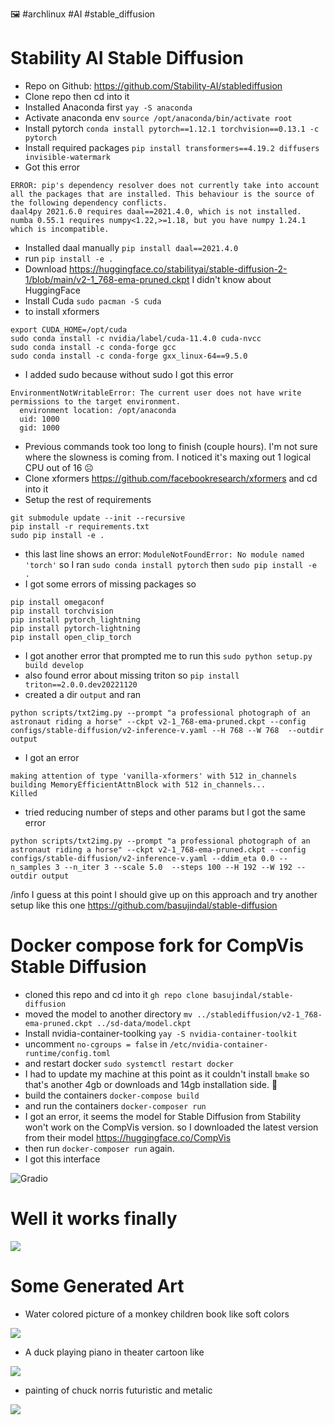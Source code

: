 :framed_picture: #archlinux #AI #stable_diffusion

# Stability AI Stable Diffusion

* Repo on Github: https://github.com/Stability-AI/stablediffusion
* Clone repo then cd into it
* Installed Anaconda first `yay -S anaconda`
* Activate anaconda env `source /opt/anaconda/bin/activate root`
* Install pytorch `conda install pytorch==1.12.1 torchvision==0.13.1 -c pytorch`
* Install required packages `pip install transformers==4.19.2 diffusers invisible-watermark`
* Got this error
```
ERROR: pip's dependency resolver does not currently take into account all the packages that are installed. This behaviour is the source of the following dependency conflicts.
daal4py 2021.6.0 requires daal==2021.4.0, which is not installed.
numba 0.55.1 requires numpy<1.22,>=1.18, but you have numpy 1.24.1 which is incompatible.
```
* Installed daal manually `pip install daal==2021.4.0`
* run `pip install -e .`
* Download https://huggingface.co/stabilityai/stable-diffusion-2-1/blob/main/v2-1_768-ema-pruned.ckpt I didn't know about HuggingFace
* Install Cuda `sudo pacman -S cuda`
* to install xformers
```
export CUDA_HOME=/opt/cuda
sudo conda install -c nvidia/label/cuda-11.4.0 cuda-nvcc
sudo conda install -c conda-forge gcc
sudo conda install -c conda-forge gxx_linux-64==9.5.0
```
* I added sudo because without sudo I got this error
```
EnvironmentNotWritableError: The current user does not have write permissions to the target environment.
  environment location: /opt/anaconda
  uid: 1000
  gid: 1000
```
* Previous commands took too long to finish (couple hours). I'm not sure where the slowness is coming from. I noticed it's maxing out 1 logical CPU out of 16 :frowning_face:
* Clone xformers https://github.com/facebookresearch/xformers and cd into it
* Setup the rest of requirements
```
git submodule update --init --recursive
pip install -r requirements.txt
sudo pip install -e .
```
* this last line shows an error: `ModuleNotFoundError: No module named 'torch'` so I ran `sudo conda install pytorch` then `sudo pip install -e .`
* I got some errors of missing packages so
```
pip install omegaconf
pip install torchvision
pip install pytorch_lightning
pip install pytorch-lightning
pip install open_clip_torch
```
* I got another error that prompted me to run this `sudo python setup.py build develop`
* also found error about missing triton so `pip install triton==2.0.0.dev20221120`
* created a dir `output` and ran
```
python scripts/txt2img.py --prompt "a professional photograph of an astronaut riding a horse" --ckpt v2-1_768-ema-pruned.ckpt --config configs/stable-diffusion/v2-inference-v.yaml --H 768 --W 768  --outdir output
```
* I got an error
```
making attention of type 'vanilla-xformers' with 512 in_channels
building MemoryEfficientAttnBlock with 512 in_channels...
Killed
```
* tried reducing number of steps and other params but I got the same error
```
python scripts/txt2img.py --prompt "a professional photograph of an astronaut riding a horse" --ckpt v2-1_768-ema-pruned.ckpt --config configs/stable-diffusion/v2-inference-v.yaml --ddim_eta 0.0 --n_samples 3 --n_iter 3 --scale 5.0  --steps 100 --H 192 --W 192 --outdir output
```

/info I guess at this point I should give up on this approach and try another setup like this one https://github.com/basujindal/stable-diffusion

# Docker compose fork for CompVis Stable Diffusion

- cloned this repo and cd into it `gh repo clone basujindal/stable-diffusion`
- moved the model to another directory `mv ../stablediffusion/v2-1_768-ema-pruned.ckpt ../sd-data/model.ckpt`
- Install nvidia-container-toolking `yay -S nvidia-container-toolkit`
- uncomment `no-cgroups = false` in `/etc/nvidia-container-runtime/config.toml`
- and restart docker `sudo systemctl restart docker`
- I had to update my machine at this point as it couldn't install `bmake` so that's another 4gb or downloads and 14gb installation side. :smiling_face_with_tear:
- build the containers `docker-compose build`
- and run the containers `docker-composer run`
- I got an error, it seems the model for Stable Diffusion from Stability won't work on the CompVis version. so I downloaded the latest version from their model https://huggingface.co/CompVis
- then run `docker-composer run` again.
- I got this interface

![Gradio](/public/6720597cbea41ccc5a61989b06a3c54b878f9e46de7333b252481c8b8b4fdbe4.png)

# Well it works finally

![](/public/eed5b36fee1d3cbac505a18afe2c18ae5af5c6595d8aa1de68d406d267991606.png)

# Some Generated Art

* Water colored picture of a monkey children book like soft colors

![](/public/3ebb2d6337d54675b56717a0134cbba359f0afe7fe03923732bcdd2df309ee7d.png)

* A duck playing piano in theater cartoon like

![](/public/7736b3f6e5cda1073cb1659100e1991fe2f87fdf25e08da0588da51503c9fd6d.png)

* painting of chuck norris futuristic and metalic

![](/public/4597bd1e5ee4a3ef9ad3a7f0450c07df4c6a23b38a68c5823ecb261f102cb517.png)